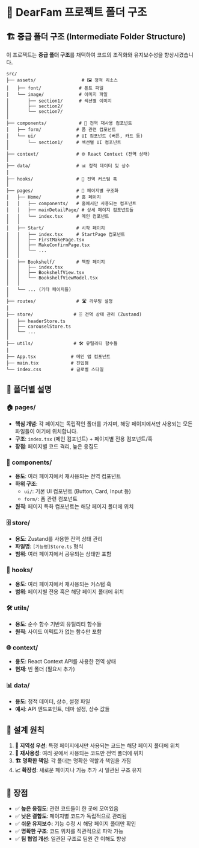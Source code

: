# 📁 DearFam 프로젝트 폴더 구조

## 🏗️ 중급 폴더 구조 (Intermediate Folder Structure)

이 프로젝트는 **중급 폴더 구조**를 채택하여 코드의 조직화와 유지보수성을 향상시켰습니다.

```
src/
├── assets/                 # 🖼️ 정적 리소스
│   ├── font/              # 폰트 파일
│   └── image/             # 이미지 파일
│       ├── section1/      # 섹션별 이미지
│       ├── section2/
│       └── section7/
│
├── components/            # 🧩 전역 재사용 컴포넌트
│   ├── form/             # 폼 관련 컴포넌트
│   └── ui/               # UI 컴포넌트 (버튼, 카드 등)
│       └── section1/     # 섹션별 UI 컴포넌트
│
├── context/              # 🌐 React Context (전역 상태)
│
├── data/                 # 📊 정적 데이터 및 상수
│
├── hooks/                # 🎣 전역 커스텀 훅
│
├── pages/                # 📄 페이지별 구조화
│   ├── Home/             # 홈 페이지
│   │   ├── components/   # 홈에서만 사용되는 컴포넌트
│   │   ├── mainDetailPage/ # 상세 페이지 컴포넌트들
│   │   └── index.tsx     # 메인 컴포넌트
│   │
│   ├── Start/            # 시작 페이지
│   │   ├── index.tsx     # StartPage 컴포넌트
│   │   ├── FirstMakePage.tsx
│   │   ├── MakeConfirmPage.tsx
│   │   └── ...
│   │
│   ├── Bookshelf/        # 책장 페이지
│   │   ├── index.tsx
│   │   ├── BookshelfView.tsx
│   │   └── BookshelfViewModel.tsx
│   │
│   └── ... (기타 페이지들)
│
├── routes/               # 🛣️ 라우팅 설정
│
├── store/               # 🗄️ 전역 상태 관리 (Zustand)
│   ├── headerStore.ts
│   ├── carouselStore.ts
│   └── ...
│
├── utils/               # 🛠️ 유틸리티 함수들
│
├── App.tsx             # 메인 앱 컴포넌트
├── main.tsx            # 진입점
└── index.css           # 글로벌 스타일
```

## 📂 폴더별 설명

### 🏠 **pages/**
- **핵심 개념**: 각 페이지는 독립적인 폴더를 가지며, 해당 페이지에서만 사용되는 모든 파일들이 여기에 위치합니다.
- **구조**: `index.tsx` (메인 컴포넌트) + 페이지별 전용 컴포넌트/훅
- **장점**: 페이지별 코드 격리, 높은 응집도

### 🧩 **components/**
- **용도**: 여러 페이지에서 재사용되는 전역 컴포넌트
- **하위 구조**: 
  - `ui/`: 기본 UI 컴포넌트 (Button, Card, Input 등)
  - `form/`: 폼 관련 컴포넌트
- **원칙**: 페이지 특화 컴포넌트는 해당 페이지 폴더에 위치

### 🗄️ **store/**
- **용도**: Zustand를 사용한 전역 상태 관리
- **파일명**: `[기능명]Store.ts` 형식
- **범위**: 여러 페이지에서 공유되는 상태만 포함

### 🎣 **hooks/**
- **용도**: 여러 페이지에서 재사용되는 커스텀 훅
- **범위**: 페이지별 전용 훅은 해당 페이지 폴더에 위치

### 🛠️ **utils/**
- **용도**: 순수 함수 기반의 유틸리티 함수들
- **원칙**: 사이드 이펙트가 없는 함수만 포함

### 🌐 **context/**
- **용도**: React Context API를 사용한 전역 상태
- **현재**: 빈 폴더 (필요시 추가)

### 📊 **data/**
- **용도**: 정적 데이터, 상수, 설정 파일
- **예시**: API 엔드포인트, 테마 설정, 상수 값들

## 🎯 설계 원칙

1. **📍 지역성 우선**: 특정 페이지에서만 사용되는 코드는 해당 페이지 폴더에 위치
2. **🔄 재사용성**: 여러 곳에서 사용되는 코드만 전역 폴더에 위치
3. **🏗️ 명확한 책임**: 각 폴더는 명확한 역할과 책임을 가짐
4. **📈 확장성**: 새로운 페이지나 기능 추가 시 일관된 구조 유지

## 🚀 장점

- ✅ **높은 응집도**: 관련 코드들이 한 곳에 모여있음
- ✅ **낮은 결합도**: 페이지별 코드가 독립적으로 관리됨
- ✅ **쉬운 유지보수**: 기능 수정 시 해당 페이지 폴더만 확인
- ✅ **명확한 구조**: 코드 위치를 직관적으로 파악 가능
- ✅ **팀 협업 개선**: 일관된 구조로 팀원 간 이해도 향상 